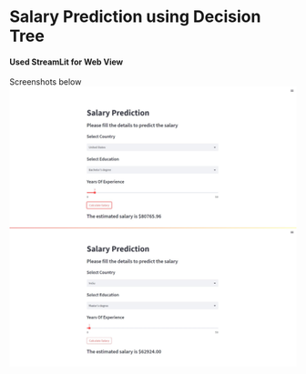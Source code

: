 # Salary Prediction using Decision Tree

#### Used StreamLit for Web View

Screenshots below
<br>
![](./images/one.jpg)
![](./images/two.jpg)
